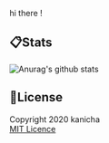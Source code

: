 hi there !
## :clipboard:Stats
![Anurag's github stats](https://github-readme-stats.vercel.app/api?username=kanicha&count_private=true&theme=algolia)

## :ledger:License
Copyright 2020 kanicha  
[MIT Licence](https://opensource.org/licenses/MIT "MIT LICENCE")
